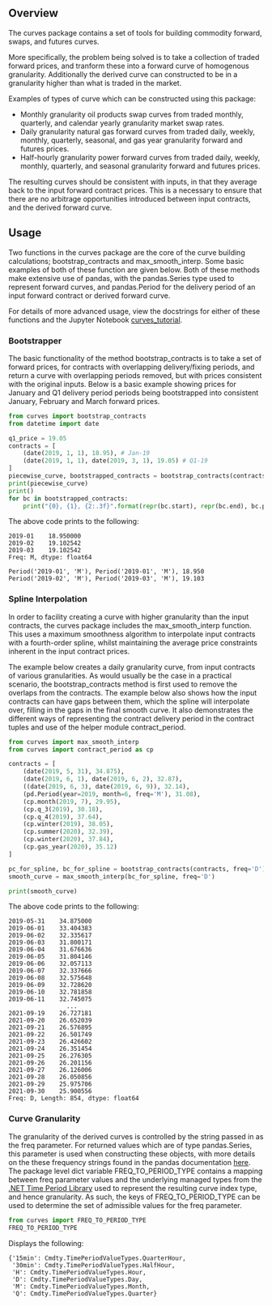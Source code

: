 ## Overview

The curves package contains a set of tools for building commodity forward, swaps, and futures curves.

More specifically, the problem being solved is to take a collection of traded forward prices, and tranform these into a 
forward curve of homogenous granularity. Additionally the derived curve can constructed to be in a granularity higher 
than what is traded in the market.

Examples of types of curve which can be constructed using this package:
* Monthly granularity oil products swap curves from traded monthly, quarterly, and calendar yearly granularity
market swap rates.
* Daily granularity natural gas forward curves from traded daily, weekly, monthly, quarterly, seasonal, and
gas year granularity forward and futures prices.
* Half-hourly granularity power forward curves from traded daily, weekly, monthly, quarterly, and seasonal
granularity forward and futures prices.

The resulting curves should be consistent with inputs, in that they average back to the input forward contract prices.
This is a necessary to ensure that there are no arbitrage opportunities introduced between input contracts, and the derived forward curve.

## Usage
Two functions in the curves package are the core of the curve building calculations; bootstrap_contracts and max_smooth_interp.
Some basic examples of both of these function are given below. Both of these methods make extensive use of pandas, with
the pandas.Series type used to represent forward curves, and pandas.Period for the delivery period of an input forward contract
or derived forward curve.

For details of more advanced usage, view the docstrings for either of these functions and the Jupyter Notebook [curves_tutorial](https://github.com/cmdty/curves/blob/master/samples/python/curves_tutorial.ipynb).

### Bootstrapper
The basic functionality of the method bootstrap_contracts is to take a set of forward prices, for contracts with overlapping 
delivery/fixing periods, and return a curve with overlapping periods removed, but with prices consistent with the original inputs.
Below is a basic example showing prices for January and Q1 delivery period periods being bootstrapped into 
consistent January, February and March forward prices.

```python
from curves import bootstrap_contracts
from datetime import date

q1_price = 19.05
contracts = [
    (date(2019, 1, 1), 18.95), # Jan-19
    (date(2019, 1, 1), date(2019, 3, 1), 19.05) # Q1-19
]
piecewise_curve, bootstrapped_contracts = bootstrap_contracts(contracts, freq='M')
print(piecewise_curve)
print()
for bc in bootstrapped_contracts:
    print("{0}, {1}, {2:.3f}".format(repr(bc.start), repr(bc.end), bc.price))

```

The above code prints to the following:
```
2019-01    18.950000
2019-02    19.102542
2019-03    19.102542
Freq: M, dtype: float64

Period('2019-01', 'M'), Period('2019-01', 'M'), 18.950
Period('2019-02', 'M'), Period('2019-03', 'M'), 19.103
```

### Spline Interpolation
In order to facility creating a curve with higher granularity than the input contracts, the curves package includes the max_smooth_interp function. 
This uses a maximum smoothness algorithm to interpolate input contracts with a fourth-order spline, whilst maintaining the average price constraints 
inherent in the input contract prices.

The example below creates a daily granularity curve, from input contracts of various granularities. As would usually be the case in a practical scenario, 
the bootstrap_contracts method is first used to remove the overlaps from the contracts. The example below also shows how the input contracts can have gaps 
between them, which the spline will interpolate over, filling in the gaps in the final smooth curve. It also demonstrates the different ways of representing 
the contract delivery period in the contract tuples and use of the helper module contract_period.

```python
from curves import max_smooth_interp
from curves import contract_period as cp

contracts = [
    (date(2019, 5, 31), 34.875), 
    (date(2019, 6, 1), date(2019, 6, 2), 32.87),
    ((date(2019, 6, 3), date(2019, 6, 9)), 32.14),
    (pd.Period(year=2019, month=6, freq='M'), 31.08),
    (cp.month(2019, 7), 29.95),
    (cp.q_3(2019), 30.18),
    (cp.q_4(2019), 37.64),
    (cp.winter(2019), 38.05),
    (cp.summer(2020), 32.39),
    (cp.winter(2020), 37.84),
    (cp.gas_year(2020), 35.12)
]

pc_for_spline, bc_for_spline = bootstrap_contracts(contracts, freq='D')
smooth_curve = max_smooth_interp(bc_for_spline, freq='D')

print(smooth_curve)
```

The above code prints to the following:
```
2019-05-31    34.875000
2019-06-01    33.404383
2019-06-02    32.335617
2019-06-03    31.800171
2019-06-04    31.676636
2019-06-05    31.804146
2019-06-06    32.057113
2019-06-07    32.337666
2019-06-08    32.575648
2019-06-09    32.728620
2019-06-10    32.781858
2019-06-11    32.745075
                ...    
2021-09-19    26.727181
2021-09-20    26.652039
2021-09-21    26.576895
2021-09-22    26.501749
2021-09-23    26.426602
2021-09-24    26.351454
2021-09-25    26.276305
2021-09-26    26.201156
2021-09-27    26.126006
2021-09-28    26.050856
2021-09-29    25.975706
2021-09-30    25.900556
Freq: D, Length: 854, dtype: float64
```

### Curve Granularity
The granularity of the derived curves is controlled by the string passed in as the freq parameter. For returned values 
which are of type pandas.Series, this parameter is used when constructing these objects, with more details on the these 
frequency strings found in the pandas documentation 
[here](https://pandas.pydata.org/pandas-docs/stable/user_guide/timeseries.html#dateoffset-objects).
The package level dict variable FREQ_TO_PERIOD_TYPE contains a mapping between freq parameter values and the underlying 
managed types from the [.NET Time Period Library](https://github.com/cmdty/time-period-value-types) used to represent 
the resulting curve index type, and hence granularity. As such, the keys of 
FREQ_TO_PERIOD_TYPE can be used to determine the set of admissible values for the freq parameter.

```python
from curves import FREQ_TO_PERIOD_TYPE
FREQ_TO_PERIOD_TYPE
```
Displays the following:
```
{'15min': Cmdty.TimePeriodValueTypes.QuarterHour,
 '30min': Cmdty.TimePeriodValueTypes.HalfHour,
 'H': Cmdty.TimePeriodValueTypes.Hour,
 'D': Cmdty.TimePeriodValueTypes.Day,
 'M': Cmdty.TimePeriodValueTypes.Month,
 'Q': Cmdty.TimePeriodValueTypes.Quarter}
```